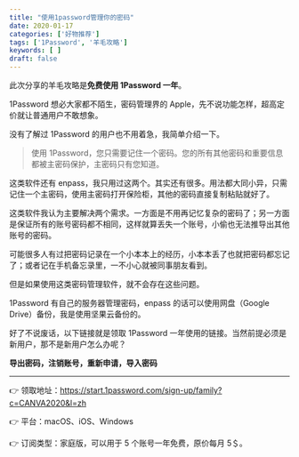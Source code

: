 ```yaml
---
title: "使用1password管理你的密码"
date: 2020-01-17
categories: ['好物推荐']
tags: ['1Password', '羊毛攻略']
keywords: [ ]
draft: false
---
```


此次分享的羊毛攻略是**免费使用 1Password 一年**。

<!-- more -->

1Password 想必大家都不陌生，密码管理界的 Apple，先不说功能怎样，超高定价就让普通用户不敢想象。

没有了解过 1Password 的用户也不用着急，我简单介绍一下。

> 使用 1Password，您只需要记住一个密码。您的所有其他密码和重要信息都被主密码保护，主密码只有您知道。

这类软件还有 enpass，我只用过这两个。其实还有很多。用法都大同小异，只需记住一个主密码，使用主密码打开保险柜，其他的密码直接复制粘贴就好了。

这类软件我认为主要解决两个需求。一方面是不用再记忆复杂的密码了；另一方面是保证所有的账号密码都不相同，这样就算丢失一个账号，小偷也无法推导出其他账号的密码。

可能很多人有过把密码记录在一个小本本上的经历，小本本丢了也就把密码都忘记了；或者记在手机备忘录里，一不小心就被同事朋友看到。

但是如果使用这类密码管理软件，就不会存在这些问题。

1Password 有自己的服务器管理密码，enpass 的话可以使用网盘（Google Drive）备份，我是使用坚果云备份的。

好了不说废话，以下链接就是领取 1Password 一年使用的链接。当然前提必须是新用户，那不是新用户怎么办呢？

**导出密码，注销账号，重新申请，导入密码**

------

👉 领取地址：https://start.1password.com/sign-up/family?c=CANVA2020&l=zh

👉 平台：macOS、iOS、Windows

👉 订阅类型：家庭版，可以用于 5 个账号一年免费，原价每月 5＄。